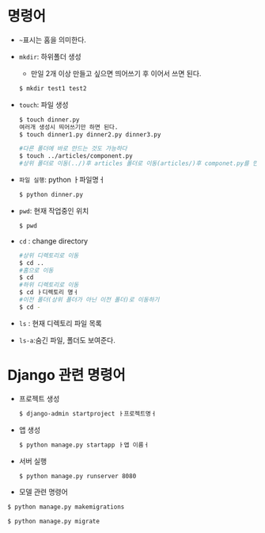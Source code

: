 # 명령어

- `~`표시는 홈을 의미한다.

- `mkdir`: 하위폴더 생성

  - 만일 2개 이상 만들고 싶으면 띄어쓰기 후 이어서 쓰면 된다.

  ```bash
  $ mkdir test1 test2
  ```

- `touch`: 파일 생성

  ```bash
  $ touch dinner.py
  여러개 생성시 띄어쓰기만 하면 된다.
  $ touch dinner1.py dinner2.py dinner3.py
  
  #다른 폴더에 바로 만드는 것도 가능하다
  $ touch ../articles/component.py
  #상위 폴더로 이동(../)후 articles 폴더로 이동(articles/)후 componet.py를 만들겠다.
  ```

- `파일 실행`: python ㅏ파일명ㅓ

  ```bash
  $ python dinner.py
  ```

- `pwd`: 현재 작업중인 위치

  ```bash
  $ pwd
  ```

 - `cd` : change directory

   ```bash
   #상위 디렉토리로 이동
   $ cd ..
   #홈으로 이동
   $ cd
   #하위 디렉토리로 이동
   $ cd ㅏ디렉토리 명ㅓ
   #이전 폴더(상위 폴더가 아닌 이전 폴더)로 이동하기
   $ cd -
   ```

- `ls` : 현재 디렉토리 파일 목록

- `ls-a`:숨긴 파일, 폴더도 보여준다.

# Django 관련 명령어

- 프로젝트 생성

  ```bash
  $ django-admin startproject ㅏ프로젝트명ㅓ
  ```

- 앱 생성

  ```bash
  $ python manage.py startapp ㅏ앱 이름ㅓ
  ```

- 서버 실행

  ```bash
  $ python manage.py runserver 8080
  ```

-  모델 관련 명령어

  ```bash
  $ python manage.py makemigrations
  
  $ python manage.py migrate
  ```

